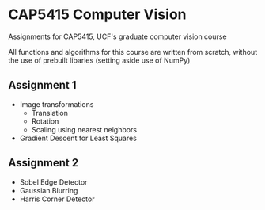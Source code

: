 # CAP5415 Computer Vision

Assignments for CAP5415, UCF's graduate computer vision course

All functions and algorithms for this course are written from scratch, without the use of prebuilt libaries (setting aside use of NumPy)

## Assignment 1
- Image transformations
  - Translation
  - Rotation
  - Scaling using nearest neighbors
- Gradient Descent for Least Squares

## Assignment 2
- Sobel Edge Detector
- Gaussian Blurring
- Harris Corner Detector
